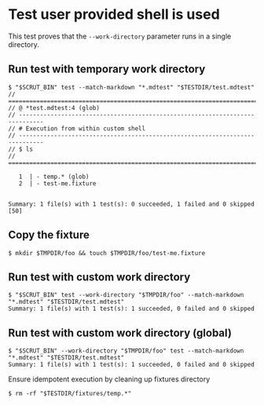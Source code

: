 # Test user provided shell is used

This test proves that the `--work-directory` parameter runs in a single directory.

## Run test with temporary work directory

```scrut
$ "$SCRUT_BIN" test --match-markdown "*.mdtest" "$TESTDIR/test.mdtest"
// =============================================================================
// @ *test.mdtest:4 (glob)
// -----------------------------------------------------------------------------
// # Execution from within custom shell
// -----------------------------------------------------------------------------
// $ ls
// =============================================================================

   1  | - temp.* (glob)
   2  | - test-me.fixture


Summary: 1 file(s) with 1 test(s): 0 succeeded, 1 failed and 0 skipped
[50]
```

## Copy the fixture
```scrut
$ mkdir $TMPDIR/foo && touch $TMPDIR/foo/test-me.fixture
```

## Run test with custom work directory

```scrut
$ "$SCRUT_BIN" test --work-directory "$TMPDIR/foo" --match-markdown "*.mdtest" "$TESTDIR/test.mdtest"
Summary: 1 file(s) with 1 test(s): 1 succeeded, 0 failed and 0 skipped
```

## Run test with custom work directory (global)

```scrut
$ "$SCRUT_BIN" --work-directory "$TMPDIR/foo" test --match-markdown "*.mdtest" "$TESTDIR/test.mdtest"
Summary: 1 file(s) with 1 test(s): 1 succeeded, 0 failed and 0 skipped
```

Ensure idempotent execution by cleaning up fixtures directory

```scrut
$ rm -rf "$TESTDIR/fixtures/temp.*"
```
